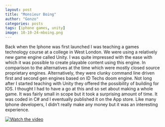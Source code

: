 ```yaml
---
layout: post
title: "Monsieur Boing"
author: "Gonzo"
categories: posts
tags: [iphone games, unity]
image: 10-10-24-mboing.png
---
```



Back when the Iphone was first launched I was teaching a games technology course at a college in West London. We were using a relatively new game engine called Unity. I was quite impressed with the ease with which it was possible to create playable content using this engine. In comparison to the alternatives at the time which were mostly closed source proprietary engines. Alternatively, they were clunky command line driven first and second gen engines based on ID Techs doom engine. Not long after I started teaching with Unity they offered the possibility of building for IOS. I thought I had to have a go at this and so set about making a whole game. It was fairly small in scope but it took a surprising amount of time. It was coded in C# and I eventually published it on the App store. Like many Iphone developers, I didn’t really make any money but it was an interesting experience.


[![Watch the video](https://img.youtube.com/vi/Ad8yjZAL610/0.jpg)](https://www.youtube.com/watch?v=Ad8yjZAL610)
